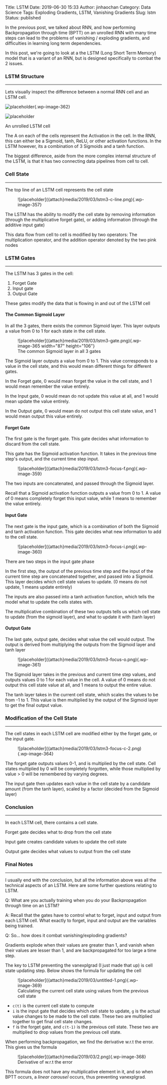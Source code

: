 Title: LSTM
Date: 2019-06-30 15:33
Author: jinhaochan
Category: Data Science
Tags: Exploding Gradients, LSTM, Vanishing Gradients
Slug: lstm
Status: published

<!-- wp:paragraph -->

In the previous post, we talked about RNN, and how performing Backpropagation through time (BPTT) on an unrolled RNN with many time steps can lead to the problems of vanishing / exploding gradients, and difficulties in learning long term dependencies.

<!-- /wp:paragraph -->

<!-- wp:paragraph -->

In this post, we're going to look at a the LSTM (Long Short Term Memory) model that is a variant of an RNN, but is designed specifically to combat the 2 issues.

<!-- /wp:paragraph -->

<!-- wp:heading {"level":3} -->

### LSTM Structure

<!-- /wp:heading -->

<!-- wp:separator -->

------------------------------------------------------------------------

<!-- /wp:separator -->

</p>
<!-- wp:paragraph -->

Lets visually inspect the difference between a normal RNN cell and an LSTM cell.

<!-- /wp:paragraph -->

<!-- wp:image {"id":362} -->

![placeholder]({attach}media/2019/03/lstm3-simplernn.png){.wp-image-362}  

<!-- /wp:image -->

<!-- wp:image {"id":356} -->

![placeholder]({attach}media/2019/03/lstm3-chain.png) 

An unrolled LSTM cell


<!-- wp:paragraph -->

The A on each of the cells represent the Activation in the cell. In the RNN, this can either be a Sigmoid, tanh, ReLU, or other activation functions. In the LSTM however, its a combination of 3 Sigmoids and a tanh function.

<!-- /wp:paragraph -->

<!-- wp:paragraph -->

The biggest difference, aside from the more complex internal structure of the LSTM, is that it has two connecting data pipelines from cell to cell.

<!-- /wp:paragraph -->

<!-- wp:heading {"level":3} -->

### Cell State

<!-- /wp:heading -->

<!-- wp:separator -->

------------------------------------------------------------------------

<!-- /wp:separator -->

</p>
<!-- wp:paragraph -->

The top line of an LSTM cell represents the cell state

<!-- /wp:paragraph -->

<!-- wp:image {"id":357,"align":"center"} -->

<div class="wp-block-image">

<figure class="aligncenter">
![placeholder]({attach}media/2019/03/lstm3-c-line.png){.wp-image-357}
</figure>

</div>

<!-- /wp:image -->

<!-- wp:paragraph -->

The LSTM has the ability to modify the cell state by removing information (through the multiplicative forget gate), or adding information (through the additive input gate)

<!-- /wp:paragraph -->

<!-- wp:paragraph -->

This data flow from cell to cell is modified by two operators: The multiplication operator, and the addition operator denoted by the two pink nodes

<!-- /wp:paragraph -->

<!-- wp:heading {"level":3} -->

### LSTM Gates

<!-- /wp:heading -->

<!-- wp:separator -->

------------------------------------------------------------------------

<!-- /wp:separator -->

</p>
<!-- wp:paragraph -->

The LSTM has 3 gates in the cell:

<!-- /wp:paragraph -->

<!-- wp:list {"ordered":true} -->

1.  Forget Gate
2.  Input gate
3.  Output Gate

<!-- /wp:list -->

<!-- wp:paragraph -->

These gates modify the data that is flowing in and out of the LSTM cell

<!-- /wp:paragraph -->

<!-- wp:heading {"level":4} -->

#### The Common Sigmoid Layer

<!-- /wp:heading -->

<!-- wp:paragraph -->

In all the 3 gates, there exists the common Sigmoid layer. This layer outputs a value from 0 to 1 for each state in the cell state.

<!-- /wp:paragraph -->

<!-- wp:image {"id":365,"align":"center","width":87,"height":106} -->

<div class="wp-block-image">

<figure class="aligncenter is-resized">
![placeholder]({attach}media/2019/03/lstm3-gate.png){.wp-image-365 width="87" height="106"}  
<figcaption>
The common Sigmoid layer in all 3 gates
</figcaption>
</figure>

</div>

<!-- /wp:image -->

<!-- wp:paragraph -->

The Sigmoid layer outputs a value from 0 to 1. This value corresponds to a value in the cell state, and this would mean different things for different gates.

<!-- /wp:paragraph -->

<!-- wp:paragraph -->

In the Forget gate, 0 would mean forget the value in the cell state, and 1 would mean remember the value entirely.

<!-- /wp:paragraph -->

<!-- wp:paragraph -->

In the Input gate, 0 would mean do not update this value at all, and 1 would mean update the value entirely.

<!-- /wp:paragraph -->

<!-- wp:paragraph -->

In the Output gate, 0 would mean do not output this cell state value, and 1 would mean output this value entirely.

<!-- /wp:paragraph -->

<!-- wp:heading {"level":4} -->

#### Forget Gate

<!-- /wp:heading -->

<!-- wp:paragraph -->

The first gate is the forget gate. This gate decides what information to discard from the cell state.

<!-- /wp:paragraph -->

<!-- wp:paragraph -->

This gate has the Sigmoid activation function. It takes in the previous time step's output, and the current time step input.

<!-- /wp:paragraph -->

<!-- wp:image {"id":359} -->

<figure class="wp-block-image">
![placeholder]({attach}media/2019/03/lstm3-focus-f.png){.wp-image-359}

</figure>
<!-- /wp:image -->

<!-- wp:paragraph -->

The two inputs are concatenated, and passed through the Sigmoid layer.

<!-- /wp:paragraph -->

<!-- wp:paragraph -->

Recall that a Sigmoid activation function outputs a value from 0 to 1. A value of 0 means completely forget this input value, while 1 means to remember the value entirely.

<!-- /wp:paragraph -->

<!-- wp:heading {"level":4} -->

#### Input Gate

<!-- /wp:heading -->

<!-- wp:paragraph -->

The next gate is the input gate, which is a combination of both the Sigmoid and tanh activation function. This gate decides what new information to add to the cell state.

<!-- /wp:paragraph -->

<!-- wp:image {"id":360} -->

<figure class="wp-block-image">
![placeholder]({attach}media/2019/03/lstm3-focus-i.png){.wp-image-360}

</figure>
<!-- /wp:image -->

<!-- wp:paragraph -->

There are two steps in the input gate phase

<!-- /wp:paragraph -->

<!-- wp:paragraph -->

In the first step, the output of the previous time step and the input of the current time step are concatenated together, and passed into a Sigmoid. This layer decides which cell state values to update. (0 means do not update, 1 means update entirely)

<!-- /wp:paragraph -->

<!-- wp:paragraph -->

The inputs are also passed into a tanh activation function, which tells the model what to update the cells states with.

<!-- /wp:paragraph -->

<!-- wp:paragraph -->

The multiplicative combination of these two outputs tells us which cell state to update (from the sigmoid layer), and what to update it with (tanh layer)

<!-- /wp:paragraph -->

<!-- wp:heading {"level":4} -->

#### Output Gate

<!-- /wp:heading -->

<!-- wp:paragraph -->

The last gate, output gate, decides what value the cell would output. The output is derived from multiplying the outputs from the Sigmoid layer and tanh layer

<!-- /wp:paragraph -->

<!-- wp:image {"id":361} -->

<figure class="wp-block-image">
![placeholder]({attach}media/2019/03/lstm3-focus-o.png){.wp-image-361}

</figure>
<!-- /wp:image -->

<!-- wp:paragraph -->

The Sigmoid layer takes in the previous and current time step values, and outputs values 0 to 1 for each value in the cell. A value of 0 means do not output this cell state value at all, and 1 means to output the entire value.

<!-- /wp:paragraph -->

<!-- wp:paragraph -->

The tanh layer takes in the current cell state, which scales the values to be from -1 to 1. This value is then multiplied by the output of the Sigmoid layer to get the final output value.

<!-- /wp:paragraph -->

<!-- wp:heading {"level":3} -->

### Modification of the Cell State

<!-- /wp:heading -->

<!-- wp:separator -->

------------------------------------------------------------------------

<!-- /wp:separator -->

</p>
<!-- wp:paragraph -->

The cell states in each LSTM cell are modified either by the forget gate, or the input gate.

<!-- /wp:paragraph -->

<!-- wp:image {"id":364} -->

<figure class="wp-block-image">
![placeholder]({attach}media/2019/03/lstm3-focus-c-2.png){.wp-image-364}

</figure>
<!-- /wp:image -->

<!-- wp:paragraph -->

The forget gate outputs values 0-1, and is multiplied by the cell state. Cell states multiplied by 0 will be completely forgotten, while those multiplied by value &gt; 0 will be remembered by varying degrees.

<!-- /wp:paragraph -->

<!-- wp:paragraph -->

The input gate then updates each value in the cell state by a candidate amount (from the tanh layer), scaled by a factor (decided from the Sigmoid layer)

<!-- /wp:paragraph -->

<!-- wp:heading {"level":3} -->

### Conclusion

<!-- /wp:heading -->

<!-- wp:separator -->

------------------------------------------------------------------------

<!-- /wp:separator -->

</p>
<!-- wp:paragraph -->

In each LSTM cell, there contains a cell state.

<!-- /wp:paragraph -->

<!-- wp:paragraph -->

Forget gate decides what to drop from the cell state

<!-- /wp:paragraph -->

<!-- wp:paragraph -->

Input gate creates candidate values to update the cell state

<!-- /wp:paragraph -->

<!-- wp:paragraph -->

Output gate decides what values to output from the cell state

<!-- /wp:paragraph -->

<!-- wp:heading {"level":3} -->

### Final Notes

<!-- /wp:heading -->

<!-- wp:separator -->

------------------------------------------------------------------------

<!-- /wp:separator -->

</p>
<!-- wp:paragraph -->

I usually end with the conclusion, but all the information above was all the technical aspects of an LSTM. Here are some further questions relating to LSTM.

<!-- /wp:paragraph -->

<!-- wp:paragraph -->

Q: What are you actually training when you do your Backpropagation through time on an LSTM?

<!-- /wp:paragraph -->

<!-- wp:paragraph -->

A: Recall that the gates have to control what to forget, input and output from each LSTM cell. What exactly to forget, input and output are the variables being trained.

<!-- /wp:paragraph -->

<!-- wp:paragraph -->

Q: So... how does it combat vanishing/exploding gradients?

<!-- /wp:paragraph -->

<!-- wp:paragraph -->

Gradients explode when their values are greater than 1, and vanish when their values are lesser than 1, and are backpropagated for too large a time step.

<!-- /wp:paragraph -->

<!-- wp:paragraph -->

The key to LSTM preventing the vanexplgrad (I just made that up) is cell state updating step. Below shows the formula for updating the cell

<!-- /wp:paragraph -->

<!-- wp:image {"id":369,"align":"center"} -->

<div class="wp-block-image">

<figure class="aligncenter">
![placeholder]({attach}media/2019/03/untitled-1.png){.wp-image-369}  
<figcaption>
Calculating the current cell state using values from the previous cell state
</figcaption>
</figure>

</div>

<!-- /wp:image -->

<!-- wp:list -->

-   `c(t)` is the current cell state to compute
-   `i` is the input gate that decides which cell state to update, `g` is the actual value changes to be made to the cell state. These two are multiplied together to get final cell state changes.
-   `f` is the forget gate, and `c(t-1)` is the previous cell state. These two are multiplied to drop values from the previous cell state.

<!-- /wp:list -->

<!-- wp:paragraph -->

When performing backpropagation, we find the derivative w.r.t the error. This gives us the formula

<!-- /wp:paragraph -->

<!-- wp:image {"id":368,"align":"center"} -->

<div class="wp-block-image">

<figure class="aligncenter">
![placeholder]({attach}media/2019/03/2.png){.wp-image-368}  
<figcaption>
Derivative of w.r.t the error
</figcaption>
</figure>

</div>

<!-- /wp:image -->

<!-- wp:paragraph -->

This formula does not have any multiplicative element in it, and so when BPTT occurs, a *linear carousel* occurs, thus preventing vanexplgrad.

<!-- /wp:paragraph -->

<!-- wp:paragraph -->

<!-- /wp:paragraph -->

